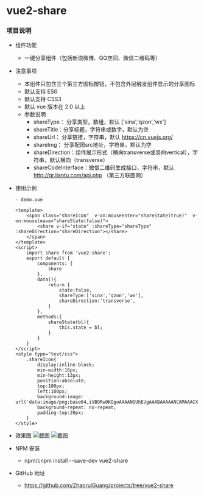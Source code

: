 # vue2-share

### 项目说明
- 组件功能
    - 一键分享组件（包括新浪微博、QQ空间、微信二维码等）

- 注意事项
    - 本组件只包含三个第三方图标按钮，不包含外层触发组件显示的分享图标
    - 默认支持 ES6 
    - 默认支持 CSS3 
    - 默认 vue 版本在 2.0 以上
    - 参数说明
        - shareType： 分享类型，数组，默认 ['sina','qzon','wx']
        - shareTitle：分享标题，字符串或数字，默认为空
        - shareUrl：  分享链接，字符串，默认 https://cn.vuejs.org/
        - shareImg：  分享配图src地址，字符串，默认为空
        - shareDirection：组件展示形式（横向transverse或竖向vertical），字符串，默认横向（transverse）
        - shareCodeInterface：微信二维码生成接口，字符串，默认 http://qr.liantu.com/api.php （第三方联图网）

- 使用示例
    ```
    - demo.vue
    
    <template>
        <span class="shareIcon"  v-on:mouseenter="shareState(true)"  v-on:mouseleave="shareState(false)">
            <share v-if="state" :shareType="shareType" :shareDirection="shareDirection"></share>
        </span>
    </template>
    <script>
        import share from 'vue2-share';
        export default {
            components: {
                share
            },
            data(){
                return {
                    state:false,
                    shareType:['sina','qzon','wx'],
                    shareDirection:'transverse', 
                }
            },
            methods:{
                shareState(bl){
                    this.state = bl;
                }
            }
        }
    </script>
    <style type="text/css">
        .shareIcon{
            display:inline-block;
            min-width:16px;
            min-height:13px;
            position:absolute;
            top:100px;
            left:100px;
            background-image: url('data:image/png;base64,iVBORw0KGgoAAAANSUhEUgAAABAAAAANCAMAAACXZR4WAAAAUVBMVEUAAAD39/f4+Ph2dnZmZmZ3d3dsbGxpaWlnZ2eAgIB5eXmYmJiDg4Ourq5qampjY2OPj49gYGBsbGxlZWWCgoKHh4dzc3O1tbWnp6eTk5N6enpNjNvrAAAADnRSTlMABgT8/PDwz8ixeG08OLYDh+cAAABgSURBVAjXXY5XEsAgCAWJ6Q0iqCn3P2hiizPuD7DzBoBCAypUQkRGLx6I4k+0sdVxvM0iRFkoKx1NnxiTYNKD2URyYnen73qXd6wQmCGJwlULrIWEx8yRseEKM2OCGeAFzzUE1+1DPK4AAAAASUVORK5CYII=');
            background-repeat: no-repeat;
            padding-top:20px;
        }
    </style>
    
    ```
- 效果图
![截图](https://p4.ssl.qhimg.com/t01d039ffd9e3531d07.png)
![截图](https://p2.ssl.qhimg.com/t01f7333005068f251e.png)

- NPM 安装
    - npm/cnpm  install  --save-dev  vue2-share
    
- GitHub 地址
    - https://github.com/ZhaoruiGuang/projects/tree/vue2-share
